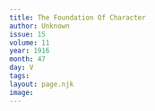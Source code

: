 ```yaml
---
title: The Foundation Of Character
author: Unknown
issue: 15
volume: 11
year: 1916
month: 47
day: V
tags:
layout: page.njk
image:
---
```





